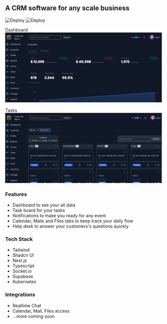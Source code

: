 ## A CRM software for any scale business

![Deploy](https://github.com/devhik0/crm-saas/actions/workflows/release-crm.yml/badge.svg?event=push)
![Deploy](https://github.com/devhik0/crm-saas/actions/workflows/release-svc.yml/badge.svg?event=push)

Dashboard ![Dashboard](./client-app/public/dashboard.png)

Tasks ![Tasks](./client-app/public/kanban.png)

### Features

- Dashboard to see your all data
- Task board for your tasks
- Notifications to make you ready for any event
- Calendar, Mails and Files tabs to keep track your daily flow
- Help desk to answer your customers's questions quickly

### Tech Stack

- Tailwind
- Shadcn UI
- Next.js
- Typescript
- Socket.io
- Supabase
- Kubernetes

### Integrations

- Realtime Chat
- Calendar, Mail, Files access
- ...more coming soon
